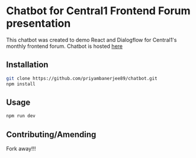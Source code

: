 # Chatbot for Central1 Frontend Forum presentation 

This chatbot was created to demo React and Dialogflow for Central1's monthly frontend forum.
Chatbot is hosted [here](https://cryptic-ravine-99890.herokuapp.com/) 

## Installation

```bash
git clone https://github.com/priyambanerjee89/chatbot.git
npm install
```

## Usage

```bash
npm run dev
```

## Contributing/Amending
Fork away!!!

